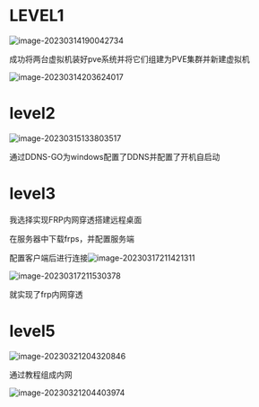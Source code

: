 # LEVEL1 #

![image-20230314190042734](https://gitee.com/ferdinandaedth/ferdinand/raw/master/image-20230314190042734.png)

成功将两台虚拟机装好pve系统并将它们组建为PVE集群并新建虚拟机

![image-20230314203624017](https://gitee.com/ferdinandaedth/ferdinand/raw/master/image-20230314203624017.png)

# level2 #

![image-20230315133803517](https://gitee.com/ferdinandaedth/ferdinand/raw/master/image-20230315133803517.png)

通过DDNS-GO为windows配置了DDNS并配置了开机自启动

# level3 #

我选择实现FRP内网穿透搭建远程桌面

在服务器中下载frps，并配置服务端

配置客户端后进行连接![image-20230317211421311](https://gitee.com/ferdinandaedth/ferdinand/raw/master/image-20230317211421311.png)

![image-20230317211530378](https://gitee.com/ferdinandaedth/ferdinand/raw/master/image-20230317211530378.png)

就实现了frp内网穿透

# level5 #

![image-20230321204320846](https://gitee.com/ferdinandaedth/ferdinand/raw/master/image-20230321204320846.png)

通过教程组成内网

![image-20230321204403974](https://gitee.com/ferdinandaedth/ferdinand/raw/master/image-20230321204403974.png)

